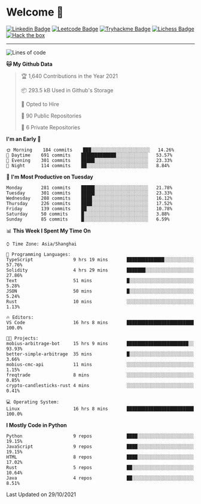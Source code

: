 # Welcome 👋

[![Linkedin Badge](https://img.shields.io/badge/-PedroTorres-blue?style=flat-square&logo=Linkedin&logoColor=white&link=https://www.linkedin.com/in/PedroTorres/)](https://www.linkedin.com/in/pedro-torres-cruz/)
[![Leetcode Badge](https://img.shields.io/badge/profile-leetcode-green)](https://leetcode.com/corfucinas/)
[![Tryhackme Badge](https://img.shields.io/badge/profile-tryhackme-blue)](https://tryhackme.com/p/Corfucinas/)
[![Lichess Badge](https://img.shields.io/badge/challenge_me-lichess-yellow)](https://lichess.org/@/Corfucinas)
[![Hack the box](https://img.shields.io/badge/hack_the_box-profile-red)](https://www.hackthebox.eu/profile/375826)

---

<!--START_SECTION:waka-->
![Lines of code](https://img.shields.io/badge/From%20Hello%20World%20I%27ve%20Written-1.6%20million%20lines%20of%20code-blue)

**🐱 My Github Data** 

> 🏆 1,640 Contributions in the Year 2021
 > 
> 📦 293.5 kB Used in Github's Storage 
 > 
> 💼 Opted to Hire
 > 
> 📜 90 Public Repositories 
 > 
> 🔑 6 Private Repositories  
 > 
**I'm an Early 🐤** 

```text
🌞 Morning    184 commits    ███░░░░░░░░░░░░░░░░░░░░░░   14.26% 
🌆 Daytime    691 commits    █████████████░░░░░░░░░░░░   53.57% 
🌃 Evening    301 commits    █████░░░░░░░░░░░░░░░░░░░░   23.33% 
🌙 Night      114 commits    ██░░░░░░░░░░░░░░░░░░░░░░░   8.84%

```
📅 **I'm Most Productive on Tuesday** 

```text
Monday       281 commits    █████░░░░░░░░░░░░░░░░░░░░   21.78% 
Tuesday      301 commits    █████░░░░░░░░░░░░░░░░░░░░   23.33% 
Wednesday    208 commits    ████░░░░░░░░░░░░░░░░░░░░░   16.12% 
Thursday     226 commits    ████░░░░░░░░░░░░░░░░░░░░░   17.52% 
Friday       139 commits    ██░░░░░░░░░░░░░░░░░░░░░░░   10.78% 
Saturday     50 commits     █░░░░░░░░░░░░░░░░░░░░░░░░   3.88% 
Sunday       85 commits     █░░░░░░░░░░░░░░░░░░░░░░░░   6.59%

```


📊 **This Week I Spent My Time On** 

```text
⌚︎ Time Zone: Asia/Shanghai

💬 Programming Languages: 
TypeScript               9 hrs 19 mins       ██████████████░░░░░░░░░░░   57.76% 
Solidity                 4 hrs 29 mins       ███████░░░░░░░░░░░░░░░░░░   27.86% 
Text                     51 mins             █░░░░░░░░░░░░░░░░░░░░░░░░   5.28% 
JSON                     50 mins             █░░░░░░░░░░░░░░░░░░░░░░░░   5.24% 
Rust                     10 mins             ░░░░░░░░░░░░░░░░░░░░░░░░░   1.13%

🔥 Editors: 
VS Code                  16 hrs 8 mins       █████████████████████████   100.0%

🐱‍💻 Projects: 
mobius-arbitrage-bot     15 hrs 9 mins       ███████████████████████░░   93.93% 
better-simple-arbitrage  35 mins             █░░░░░░░░░░░░░░░░░░░░░░░░   3.66% 
mobius-cmc-api           11 mins             ░░░░░░░░░░░░░░░░░░░░░░░░░   1.15% 
freqtrade                8 mins              ░░░░░░░░░░░░░░░░░░░░░░░░░   0.85% 
crypto-candlesticks-rust 4 mins              ░░░░░░░░░░░░░░░░░░░░░░░░░   0.41%

💻 Operating System: 
Linux                    16 hrs 8 mins       █████████████████████████   100.0%

```

**I Mostly Code in Python** 

```text
Python                   9 repos             ████░░░░░░░░░░░░░░░░░░░░░   19.15% 
JavaScript               9 repos             ████░░░░░░░░░░░░░░░░░░░░░   19.15% 
HTML                     8 repos             ████░░░░░░░░░░░░░░░░░░░░░   17.02% 
Rust                     5 repos             ██░░░░░░░░░░░░░░░░░░░░░░░   10.64% 
Java                     4 repos             ██░░░░░░░░░░░░░░░░░░░░░░░   8.51%

```



 Last Updated on 29/10/2021
<!--END_SECTION:waka-->
